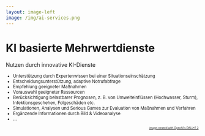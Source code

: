 ```yaml
---
layout: image-left
image: /img/ai-services.png
---
```


# KI basierte Mehrwertdienste

Nutzen durch innovative KI-Dienste

<div style="font-size: 80%">

* Unterstützung durch Expertenwissen bei einer Situationseinschätzung
* Entscheidungsunterstützung, adaptive Notrufabfrage
* Empfehlung geeigneter Maßnahmen
* Vorauswahl geeigneter Ressourcen
* Berücksichtigung belastbarer Prognosen, z. B. von Umwelteinflüssen (Hochwasser, Sturm), Infektionsgeschehen, Folgeschäden etc.
* Simulationen, Analysen und Serious Games zur Evaluation von Maßnahmen und Verfahren
* Ergänzende Informationen durch Bild & Videoanalyse 
* …

</div>

<div style="font-size: 50%; text-align: right; margin-top: 1em; color: #999">
<a href="https://openai.com/dall-e-2/" target="_blank">image created with OpenAI's DALL•E 2</a>
</div>
